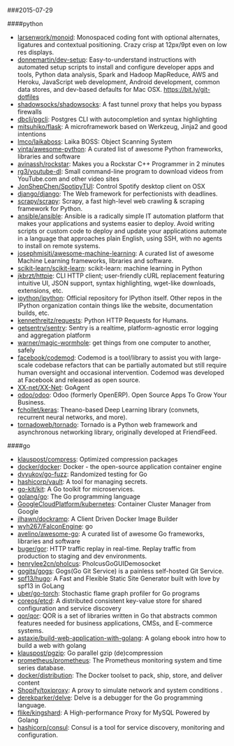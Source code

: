 ###2015-07-29

####python
* [larsenwork/monoid](https://github.com/larsenwork/monoid): Monospaced coding font with optional alternates, ligatures and contextual positioning. Crazy crisp at 12px/9pt even on low res displays.
* [donnemartin/dev-setup](https://github.com/donnemartin/dev-setup): Easy-to-understand instructions with automated setup scripts to install and configure developer apps and tools, Python data analysis, Spark and Hadoop MapReduce, AWS and Heroku, JavaScript web development, Android development, common data stores, and dev-based defaults for Mac OSX. https://bit.ly/git-dotfiles
* [shadowsocks/shadowsocks](https://github.com/shadowsocks/shadowsocks): A fast tunnel proxy that helps you bypass firewalls
* [dbcli/pgcli](https://github.com/dbcli/pgcli): Postgres CLI with autocompletion and syntax highlighting
* [mitsuhiko/flask](https://github.com/mitsuhiko/flask): A microframework based on Werkzeug, Jinja2 and good intentions
* [lmco/laikaboss](https://github.com/lmco/laikaboss): Laika BOSS: Object Scanning System
* [vinta/awesome-python](https://github.com/vinta/awesome-python): A curated list of awesome Python frameworks, libraries and software
* [avinassh/rockstar](https://github.com/avinassh/rockstar): Makes you a Rockstar C++ Programmer in 2 minutes
* [rg3/youtube-dl](https://github.com/rg3/youtube-dl): Small command-line program to download videos from YouTube.com and other video sites
* [JonShepChen/SpotipyTUI](https://github.com/JonShepChen/SpotipyTUI): Control Spotify desktop client on OSX
* [django/django](https://github.com/django/django): The Web framework for perfectionists with deadlines.
* [scrapy/scrapy](https://github.com/scrapy/scrapy): Scrapy, a fast high-level web crawling & scraping framework for Python.
* [ansible/ansible](https://github.com/ansible/ansible): Ansible is a radically simple IT automation platform that makes your applications and systems easier to deploy. Avoid writing scripts or custom code to deploy and update your applications automate in a language that approaches plain English, using SSH, with no agents to install on remote systems.
* [josephmisiti/awesome-machine-learning](https://github.com/josephmisiti/awesome-machine-learning): A curated list of awesome Machine Learning frameworks, libraries and software.
* [scikit-learn/scikit-learn](https://github.com/scikit-learn/scikit-learn): scikit-learn: machine learning in Python
* [jkbrzt/httpie](https://github.com/jkbrzt/httpie): CLI HTTP client; user-friendly cURL replacement featuring intuitive UI, JSON support, syntax highlighting, wget-like downloads, extensions, etc.
* [ipython/ipython](https://github.com/ipython/ipython): Official repository for IPython itself. Other repos in the IPython organization contain things like the website, documentation builds, etc.
* [kennethreitz/requests](https://github.com/kennethreitz/requests): Python HTTP Requests for Humans.
* [getsentry/sentry](https://github.com/getsentry/sentry): Sentry is a realtime, platform-agnostic error logging and aggregation platform
* [warner/magic-wormhole](https://github.com/warner/magic-wormhole): get things from one computer to another, safely
* [facebook/codemod](https://github.com/facebook/codemod): Codemod is a tool/library to assist you with large-scale codebase refactors that can be partially automated but still require human oversight and occasional intervention. Codemod was developed at Facebook and released as open source.
* [XX-net/XX-Net](https://github.com/XX-net/XX-Net):  GoAgent
* [odoo/odoo](https://github.com/odoo/odoo): Odoo (formerly OpenERP). Open Source Apps To Grow Your Business.
* [fchollet/keras](https://github.com/fchollet/keras): Theano-based Deep Learning library (convnets, recurrent neural networks, and more).
* [tornadoweb/tornado](https://github.com/tornadoweb/tornado): Tornado is a Python web framework and asynchronous networking library, originally developed at FriendFeed.

####go
* [klauspost/compress](https://github.com/klauspost/compress): Optimized compression packages
* [docker/docker](https://github.com/docker/docker): Docker - the open-source application container engine
* [dvyukov/go-fuzz](https://github.com/dvyukov/go-fuzz): Randomized testing for Go
* [hashicorp/vault](https://github.com/hashicorp/vault): A tool for managing secrets.
* [go-kit/kit](https://github.com/go-kit/kit): A Go toolkit for microservices.
* [golang/go](https://github.com/golang/go): The Go programming language
* [GoogleCloudPlatform/kubernetes](https://github.com/GoogleCloudPlatform/kubernetes): Container Cluster Manager from Google
* [jlhawn/dockramp](https://github.com/jlhawn/dockramp): A Client Driven Docker Image Builder
* [wyh267/FalconEngine](https://github.com/wyh267/FalconEngine): go
* [avelino/awesome-go](https://github.com/avelino/awesome-go): A curated list of awesome Go frameworks, libraries and software
* [buger/gor](https://github.com/buger/gor): HTTP traffic replay in real-time. Replay traffic from production to staging and dev environments.
* [henrylee2cn/pholcus](https://github.com/henrylee2cn/pholcus): PholcusGoGUIDemosocket
* [gogits/gogs](https://github.com/gogits/gogs): Gogs(Go Git Service) is a painless self-hosted Git Service.
* [spf13/hugo](https://github.com/spf13/hugo): A Fast and Flexible Static Site Generator built with love by spf13 in GoLang
* [uber/go-torch](https://github.com/uber/go-torch): Stochastic flame graph profiler for Go programs
* [coreos/etcd](https://github.com/coreos/etcd): A distributed consistent key-value store for shared configuration and service discovery
* [qor/qor](https://github.com/qor/qor): QOR is a set of libraries written in Go that abstracts common features needed for business applications, CMSs, and E-commerce systems.
* [astaxie/build-web-application-with-golang](https://github.com/astaxie/build-web-application-with-golang): A golang ebook intro how to build a web with golang
* [klauspost/pgzip](https://github.com/klauspost/pgzip): Go parallel gzip (de)compression
* [prometheus/prometheus](https://github.com/prometheus/prometheus): The Prometheus monitoring system and time series database.
* [docker/distribution](https://github.com/docker/distribution): The Docker toolset to pack, ship, store, and deliver content
* [Shopify/toxiproxy](https://github.com/Shopify/toxiproxy):  A proxy to simulate network and system conditions .
* [derekparker/delve](https://github.com/derekparker/delve): Delve is a debugger for the Go programming language.
* [flike/kingshard](https://github.com/flike/kingshard): A High-performance Proxy for MySQL Powered by Golang
* [hashicorp/consul](https://github.com/hashicorp/consul): Consul is a tool for service discovery, monitoring and configuration.
